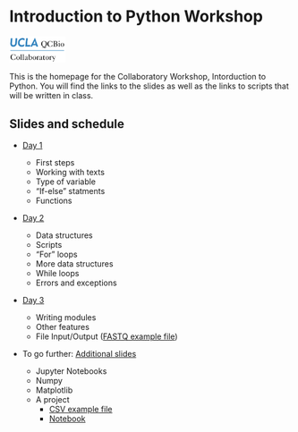 
# Introduction to Python Workshop
<img src="materials/qcbCollaboratory_logo.png" width="100" />

This is the homepage for the Collaboratory Workshop, Intorduction to Python. You will find the links to the slides as well as the links to scripts that will be written in class.

## Slides and schedule

* [Day 1](https://drive.google.com/file/d/1WyPKtfA22jBYuFUO90TFAjBb3i8dm4O5/view?usp=sharing)
	* First steps
	* Working with texts
	* Type of variable
	* “If-else” statments
	* Functions

* [Day 2](https://drive.google.com/file/d/1udD_ZZfsFIeEoF5tKIqSCyj2xeMs8BRL/view?usp=sharing)
	* Data structures
	* Scripts
	* “For” loops
	* More data structures
	* While loops
	* Errors and exceptions

* [Day 3](https://drive.google.com/open?id=1bgO1QYIyTxgxm7ZNnzPAOBNlABQ3gA7F)
	* Writing modules
	* Other features
	* File Input/Output ([FASTQ example file](./materials/example_data/example.fastq))
	
* To go further: [Additional slides]()
	* Jupyter Notebooks
	* Numpy
	* Matplotlib
	* A project
		* [CSV example file](./materials/example_data/data.csv)
		* [Notebook](./materials/notebooks/NotebookProject.ipynb)
